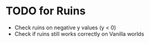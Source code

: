 # TODO for Ruins

* Check ruins on negative y values (y < 0)
* Check if ruins still works correctly on Vanilla worlds
